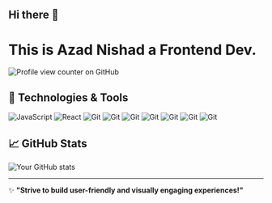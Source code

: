 ## Hi there 👋

# This is Azad Nishad a Frontend Dev.

![Profile view counter on GitHub](https://komarev.com/ghpvc/?username=AzadNishad)

## 🔧 Technologies & Tools

![JavaScript](https://img.shields.io/badge/-JavaScript-333333?style=flat&logo=javascript)
![React](https://img.shields.io/badge/-React-333333?style=flat&logo=react)
![Git](https://img.shields.io/badge/-Git-333333?style=flat&logo=git)
![Git](https://img.shields.io/badge/-CSS-333333?style=flat&logo=css3&logoColor=#1572B6)
![Git](https://img.shields.io/badge/-Tailwind_CSS-333333?style=flat&logo=tailwindcss&logoColor=#06B6D4)
![Git](https://img.shields.io/badge/-HTML-333333?style=flat&logo=html5&logoColor=#E34F26)
![Git](https://img.shields.io/badge/-Github-333333?style=flat&logo=github&logoColor=#181717)
![Git](https://img.shields.io/badge/-Bootstrap-333333?style=flat&logo=bootstrap&logoColor=#7952B3)
![Git](https://img.shields.io/badge/-VS_Code-333333?style=flat&logo=visualstudiocode&logoColor=#007ACC)
<!-- ![Python](https://img.shields.io/badge/-Python-333333?style=flat&logo=python) -->
<!-- ![Node.js](https://img.shields.io/badge/-Node.js-333333?style=flat&logo=node.js) -->
<!-- ![Docker](https://img.shields.io/badge/-Docker-333333?style=flat&logo=docker)
![AWS](https://img.shields.io/badge/-AWS-333333?style=flat&logo=amazon-aws) -->


<!--
**AzadNishad/AzadNishad** is a ✨ _special_ ✨ repository because its `README.md` (this file) appears on your GitHub profile.

Here are some ideas to get you started:

- 🔭 I’m currently working on ...
- 🌱 I’m currently learning ...
- 👯 I’m looking to collaborate on ...
- 🤔 I’m looking for help with ...
- 💬 Ask me about ...
- 📫 How to reach me: ...
- 😄 Pronouns: ...
- ⚡ Fun fact: ...
-->

## 📈 **GitHub Stats**
![Your GitHub stats](https://github-readme-stats.vercel.app/api?username=AzadNishad&show_icons=true&theme=ambient_gradient)

---

✨ **"Strive to build user-friendly and visually engaging experiences!"**
